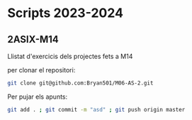 # Scripts 2023-2024

## 2ASIX-M14

Llistat d'exercicis dels projectes fets a M14

per clonar el repositori:
```bash
git clone git@github.com:Bryan501/M06-AS-2.git
```
Per pujar els apunts:
```bash
git add . ; git commit -m "asd" ; git push origin master
```
